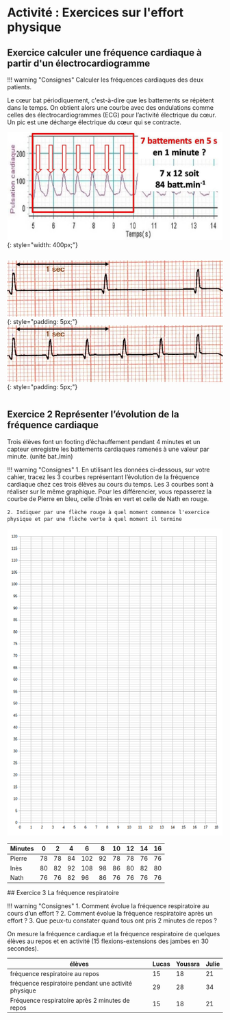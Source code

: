 # Activité : Exercices sur l'effort physique


## Exercice calculer une fréquence cardiaque à partir d'un électrocardiogramme

!!! warning "Consignes"
    Calculer les fréquences cardiaques des deux patients.
   
Le cœur bat périodiquement, c'est-à-dire que les battements se répètent dans le temps. On obtient alors une courbe avec des ondulations comme celles des électrocardiogrammes (ECG) pour l’activité électrique du cœur. Un pic est une décharge électrique du cœur qui se contracte.


![Exemple d'électrocardiogramme](pictures/exempleECG.png){: style="width: 400px;"}



<div markdown style="display:flex; flex-direction: row;">

![Patient 1](pictures/ECGpatient1.png){: style="padding: 5px;"} 
![Patient 2](pictures/ECGpatient2.png){: style="padding: 5px;"}

</div>

## Exercice 2 Représenter l’évolution de la fréquence cardiaque 	

Trois élèves font un footing d’échauffement pendant 4 minutes et un capteur enregistre les battements cardiaques ramenés à une valeur par minute. (unité bat./min)

!!! warning "Consignes"
    1. En utilisant les données ci-dessous, sur votre cahier, tracez les 3 courbes représentant l’évolution de la fréquence cardiaque chez ces trois élèves au cours du temps.
    Les 3 courbes sont à réaliser sur le même graphique. Pour les différencier, vous repasserez la courbe de Pierre en bleu, celle d'Inès en vert et celle de Nath en rouge.

    2. Indiquer par une flèche rouge à quel moment commence l'exercice physique et par une flèche verte à quel moment il termine 


![](pictures/graphFreqCard.png)


<table>
<thead>
<tr>
<th>Minutes</th>
<th>0</th>
<th>2</th>
<th>4</th>
<th>6</th>
<th>8</th>
<th>10</th>
<th>12</th>
<th>14</th>
<th>16</th>
</tr>
</thead>
<tbody>
<tr>
<td>Pierre</td>
<td>78</td>
<td>78</td>
<td>84</td>
<td>102</td>
<td>92</td>
<td>78</td>
<td>78</td>
<td>76</td>
<td>76</td>
</tr>
<tr>
<td>Inès</td>
<td>80</td>
<td>82</td>
<td>92</td>
<td>108</td>
<td>98</td>
<td>86</td>
<td>80</td>
<td>82</td>
<td>80</td>
</tr>
<tr>
<td>Nath</td>
<td>76</td>
<td>76</td>
<td>82</td>
<td>96</td>
<td>86</td>
<td>76</td>
<td>76</td>
<td>76</td>
<td>76</td>
</tr>
</tbody>
</table>


## Exercice 3 La fréquence respiratoire

!!! warning "Consignes"
    1. Comment évolue la fréquence respiratoire au cours d’un effort ? 
    2. Comment évolue la fréquence respiratoire après un effort ?
    3. Que peux-tu constater quand tous ont pris 2 minutes de repos ?



On mesure la fréquence cardiaque et la fréquence respiratoire de quelques élèves au repos et en activité (15 flexions-extensions des jambes en 30 secondes).

| élèves | Lucas | Youssra | Julie | 
|---|---|---|---|
| fréquence respiratoire au repos | 15 | 18 | 21 | 
| fréquence respiratoire pendant une activité physique | 29 | 28 | 34 | 
| Fréquence respiratoire après 2 minutes de repos | 15 | 18 | 21 | 

